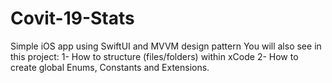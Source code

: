 # Covit-19-Stats
Simple iOS app using SwiftUI and MVVM design pattern
You will also see in this project:
1- How to structure (files/folders) within xCode
2- How to create global Enums, Constants and Extensions.

